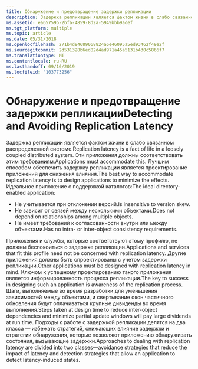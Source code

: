```yaml
---
title: Обнаружение и предотвращение задержки репликации
description: Задержка репликации является фактом жизни в слабо связанном распределенной системе.
ms.assetid: ea65759b-2bfa-4859-8d2a-5949bbb9adef
ms.tgt_platform: multiple
ms.topic: article
ms.date: 05/31/2018
ms.openlocfilehash: 271b4d84689068824a6e46095a5ed93462f49e2f
ms.sourcegitcommit: 2d531328b6ed82d4ad971a45a5131b430c5866f7
ms.translationtype: MT
ms.contentlocale: ru-RU
ms.lasthandoff: 09/16/2019
ms.locfileid: "103773256"
---
```

# <a name="detecting-and-avoiding-replication-latency"></a><span data-ttu-id="746f1-103">Обнаружение и предотвращение задержки репликации</span><span class="sxs-lookup"><span data-stu-id="746f1-103">Detecting and Avoiding Replication Latency</span></span>

<span data-ttu-id="746f1-104">Задержка репликации является фактом жизни в слабо связанном распределенной системе.</span><span class="sxs-lookup"><span data-stu-id="746f1-104">Replication latency is a fact of life in a loosely coupled distributed system.</span></span> <span data-ttu-id="746f1-105">Эти приложения должны соответствовать этим требованиям.</span><span class="sxs-lookup"><span data-stu-id="746f1-105">Applications must accommodate this.</span></span> <span data-ttu-id="746f1-106">Лучшим способом обеспечить задержку репликации является проектирование приложений для снижения влияния.</span><span class="sxs-lookup"><span data-stu-id="746f1-106">The best way to accommodate replication latency is to design applications to minimize the effects.</span></span> <span data-ttu-id="746f1-107">Идеальное приложение с поддержкой каталогов:</span><span class="sxs-lookup"><span data-stu-id="746f1-107">The ideal directory-enabled application:</span></span>

-   <span data-ttu-id="746f1-108">Не учитывается при отклонении версий.</span><span class="sxs-lookup"><span data-stu-id="746f1-108">Is insensitive to version skew.</span></span>
-   <span data-ttu-id="746f1-109">Не зависит от связей между несколькими объектами.</span><span class="sxs-lookup"><span data-stu-id="746f1-109">Does not depend on relationships among multiple objects.</span></span>
-   <span data-ttu-id="746f1-110">Не имеет требований к согласованности внутри или между объектами.</span><span class="sxs-lookup"><span data-stu-id="746f1-110">Has no intra- or inter-object consistency requirements.</span></span>

<span data-ttu-id="746f1-111">Приложения и службы, которые соответствуют этому профилю, не должны беспокоиться о задержке репликации.</span><span class="sxs-lookup"><span data-stu-id="746f1-111">Applications and services that fit this profile need not be concerned with replication latency.</span></span> <span data-ttu-id="746f1-112">Другие приложения должны быть спроектированы с учетом задержки репликации.</span><span class="sxs-lookup"><span data-stu-id="746f1-112">Other applications must be designed with replication latency in mind.</span></span> <span data-ttu-id="746f1-113">Ключом к успешному проектированию такого приложения является информированность процесса репликации.</span><span class="sxs-lookup"><span data-stu-id="746f1-113">The key to success in designing such an application is awareness of the replication process.</span></span> <span data-ttu-id="746f1-114">Шаги, выполняемые во время разработки для уменьшения зависимостей между объектами, и свертывание окон частичного обновления будут оплачиваться крупные дивиденды во время выполнения.</span><span class="sxs-lookup"><span data-stu-id="746f1-114">Steps taken at design time to reduce inter-object dependencies and minimize partial update windows will pay large dividends at run time.</span></span> <span data-ttu-id="746f1-115">Подходы к работе с задержкой репликации делятся на два класса — избежать стратегий, снижающих влияние задержки и стратегии обнаружения, которые позволяют приложению обнаруживать состояния, вызывающие задержки.</span><span class="sxs-lookup"><span data-stu-id="746f1-115">Approaches to dealing with replication latency are divided into two classes—avoidance strategies that reduce the impact of latency and detection strategies that allow an application to detect latency-induced states.</span></span>

 

 




